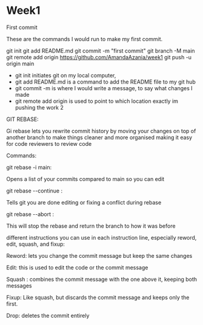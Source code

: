 # Week1

First commit 

These are the commands I would run to make my first commit.


git init
git add README.md
git commit -m "first commit"
git branch -M main
git remote add origin https://github.com/AmandaAzania/week1
git push -u origin main

- git init initiates git on my local
computer,
- git add README.md is a command
  to add the README file to my git hub
- git commit -m is where I would write a
  message, to say what changes I made
- git remote add origin is used to point
  to which location exactly im pushing
  the work 2

GIT REBASE:

Gi rebase lets you rewrite commit history  by moving your changes on top of another branch to make things cleaner and more organised making it easy for code reviewers to review code

Commands:

git rebase -i main:

Opens a list of your commits compared to main so you can edit

git rebase --continue :

Tells git you are done editing or fixing a conflict during rebase


git rebase --abort : 

This will stop the rebase and return the branch to how it was before 

different instructions you can use in each instruction line, especially reword, edit, squash, and fixup: 

Reword: lets you change the commit message but keep the same changes

Edit: this is used to edit the code or the commit message 

Squash : combines the commit message with the one above it, keeping both messages 

Fixup:  Like squash, but discards the commit message and keeps only the first.

Drop: deletes the commit entirely

